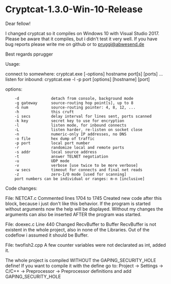 # Cryptcat-1.3.0-Win-10-Release

Dear fellow!

I changed cryptcat so it compiles on Windows 10 with Visual Studio 2017.
Please be aware that it compiles, but i didn't test it very well.
If you have bug reports please write me on github or to pruggi@abwesend.de

Best regards pprugger



Usage:

connect to somewhere:   cryptcat.exe [-options] hostname port[s] [ports] ...
listen for inbound:     cryptcat.exe -l -p port [options] [hostname] [port]

options:

        -d              detach from console, background mode
        -g gateway      source-routing hop point[s], up to 8
        -G num          source-routing pointer: 4, 8, 12, ...
        -h              this cruft
        -i secs         delay interval for lines sent, ports scanned
        -k key          secret key to use for encryption
        -l              listen mode, for inbound connects
        -L              listen harder, re-listen on socket close
        -n              numeric-only IP addresses, no DNS
        -o file         hex dump of traffic
        -p port         local port number
        -r              randomize local and remote ports
        -s addr         local source address
        -t              answer TELNET negotiation
        -u              UDP mode
        -v              verbose [use twice to be more verbose]
        -w secs         timeout for connects and final net reads
        -z              zero-I/O mode [used for scanning]
        port numbers can be individual or ranges: m-n [inclusive]


Code changes:

File: NETCAT.c
Commented lines 1704 to 1745
Created new code after this block, because i just don't like this behavior.
If the program is started without arguments now the help will be displayed.
Without my changes the arguments can also be inserted AFTER the program was started.

File: doexec.c
Line 440
Changed RecvBuffer to Buffer
RecvBuffer is not existent in the whole project, also in none of the Libraries.
Out of the codeflow i assumed it should be Buffer.

File: twofish2.cpp
A few counter variables were not declarated as int, added it. 


The whole project is compiled WITHOUT the GAPING_SECURITY_HOLE define!
If you want to compile it with the define go to:
Project -> Settings -> C/C++ -> Preprocessor -> Preprocessor definitions 
and add 
GAPING_SECURITY_HOLE


